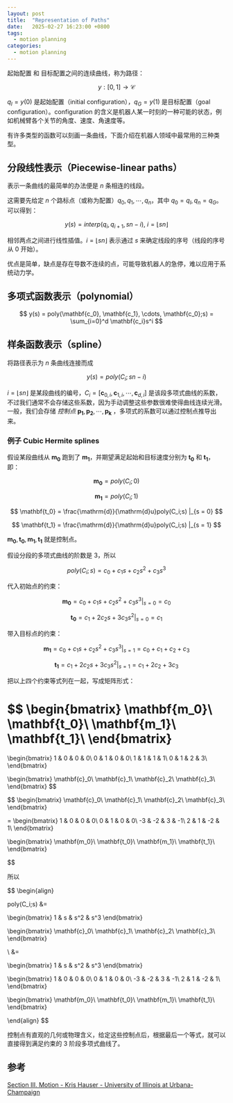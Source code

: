 ```yaml
---
layout: post
title:  "Representation of Paths"
date:   2025-02-27 16:23:00 +0800
tags: 
  - motion planning
categories:
  - motion planning
---
```


起始配置 和 目标配置之间的连续曲线，称为路径：

$$
y: [0, 1] \rightarrow \mathcal{C}
$$

$q_I = y(0)$ 是起始配置（initial configuration），$q_G = y(1)$ 是目标配置（goal configuration）。configuration 的含义是机器人某一时刻的一种可能的状态，例如机械臂各个关节的角度、速度、角速度等。

有许多类型的函数可以刻画一条曲线，下面介绍在机器人领域中最常用的三种类型。

## 分段线性表示（Piecewise-linear paths）

表示一条曲线的最简单的办法便是 $n$ 条相连的线段。

这需要先给定 $n$ 个路标点（或称为配置）$q_0,q_1,\cdots,q_n$，其中 $q_0 = q_I, q_n = q_G$。可以得到：

$$
y(s) = interp(q_i, q_{i+1}, sn-i),\ i = \lfloor sn \rfloor
$$

相邻两点之间进行线性插值。$i = \lfloor sn \rfloor$ 表示通过 $s$ 来确定线段的序号（线段的序号从 0 开始）。

优点是简单，缺点是存在导数不连续的点，可能导致机器人的急停，难以应用于系统动力学。


## 多项式函数表示（polynomial）

$$
y(s) = poly(\mathbf{c_0}, \mathbf{c_1}, \cdots, \mathbf{c_0};s) = \sum_{i=0}^d \mathbf{c_i}s^i
$$



## 样条函数表示（spline）

将路径表示为 $n$ 条曲线连接而成

$$
y(s) = poly(C_i; sn-i)
$$

$i = \lfloor sn \rfloor$ 是某段曲线的编号，$C_i = [\mathbf{c}_{0,i}, \mathbf{c}_{1,i}, \cdots, \mathbf{c}_{d,i}]$ 是该段多项式曲线的系数，不过我们通常不会存储这些系数，因为手动调整这些参数很难使得曲线连续光滑。一般，我们会存储 *控制点* $\mathbf{p_1}, \mathbf{p_2}, \cdots, \mathbf{p_k}$ ，多项式的系数可以通过控制点推导出来。

### 例子 Cubic Hermite splines

假设某段曲线从 $\mathbf{m_0}$ 跑到了 $\mathbf{m_1}$，并期望满足起始和目标速度分别为 $\mathbf{t_0}$ 和 $\mathbf{t_1}$，即：

$$
\mathbf{m_0} = poly(C_i;0)
$$

$$
\mathbf{m_1} = poly(C_i;1)
$$

$$
\mathbf{t_0} = \frac{\mathrm{d}}{\mathrm{d}u}poly(C_i;s) |_{s = 0}
$$

$$
\mathbf{t_1} = \frac{\mathrm{d}}{\mathrm{d}u}poly(C_i;s) |_{s = 1}
$$

$\mathbf{m_0}, \mathbf{t_0}, \mathbf{m_1}, \mathbf{t_1}$ 就是控制点。

假设分段的多项式曲线的阶数是 3，所以

$$
poly(C_i;s) = c_0 + c_1 s + c_2 s^2 + c_3 s^3 
$$

代入初始点的约束：

$$
\mathbf{m_0} = c_0 + c_1 s + c_2 s^2 + c_3 s^3 |_{s=0} = c_0
$$

$$
\mathbf{t_0} = c_1 + 2 c_2 s + 3 c_3 s^2 |_{s=0} = c_1
$$

带入目标点的约束：

$$
\mathbf{m_1} = c_0 + c_1 s + c_2 s^2 + c_3 s^3 |_{s=1} = c_0 + c_1 + c_2 + c_3
$$

$$
\mathbf{t_1} = c_1 + 2 c_2 s + 3 c_3 s^2 |_{s=1} = c_1 + 2 c_2 + 3 c_3
$$

把以上四个约束等式列在一起，写成矩阵形式：

$$
\begin{bmatrix}
\mathbf{m_0}\\
\mathbf{t_0}\\
\mathbf{m_1}\\
\mathbf{t_1}\\
\end{bmatrix}
= 
\begin{bmatrix}
1 & 0 & 0 & 0\\
0 & 1 & 0 & 0\\
1 & 1 & 1 & 1\\
0 & 1 & 2 & 3\\
\end{bmatrix}

\begin{bmatrix}
\mathbf{c}_0\\
\mathbf{c}_1\\
\mathbf{c}_2\\
\mathbf{c}_3\\
\end{bmatrix}
$$

$$
\begin{bmatrix}
\mathbf{c}_0\\
\mathbf{c}_1\\
\mathbf{c}_2\\
\mathbf{c}_3\\
\end{bmatrix}

= 
\begin{bmatrix}
1 & 0 & 0 & 0\\
0 & 1 & 0 & 0\\
-3 & -2 & 3 & -1\\
2 & 1 & -2 & 1\\
\end{bmatrix}

\begin{bmatrix}
\mathbf{m_0}\\
\mathbf{t_0}\\
\mathbf{m_1}\\
\mathbf{t_1}\\
\end{bmatrix}

$$

所以

$$
\begin{align}

poly(C_i;s) &= 

\begin{bmatrix}
1 & s & s^2 & s^3
\end{bmatrix}

\begin{bmatrix}
\mathbf{c}_0\\
\mathbf{c}_1\\
\mathbf{c}_2\\
\mathbf{c}_3\\
\end{bmatrix}

\\
&=

\begin{bmatrix}
1 & s & s^2 & s^3
\end{bmatrix}

\begin{bmatrix}
1 & 0 & 0 & 0\\
0 & 1 & 0 & 0\\
-3 & -2 & 3 & -1\\
2 & 1 & -2 & 1\\
\end{bmatrix}

\begin{bmatrix}
\mathbf{m_0}\\
\mathbf{t_0}\\
\mathbf{m_1}\\
\mathbf{t_1}\\
\end{bmatrix}

\end{align}
$$

控制点有直观的几何或物理含义，给定这些控制点后，根据最后一个等式，就可以直接得到满足约束的 3 阶段多项式曲线了。

## 参考

[Section III. Motion  - Kris Hauser - University of Illinois at Urbana-Champaign](https://motion.cs.illinois.edu/RoboticSystems/)
